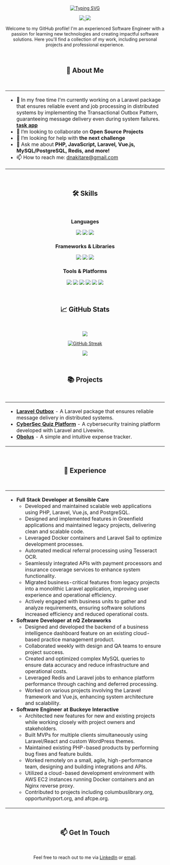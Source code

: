 <br>
<p align="center">
  <a href="https://git.io/typing-svg"><img src="https://readme-typing-svg.demolab.com?font=Fira+Code&size=35&duration=800&pause=1000&center=true&vCenter=true&multiline=true&random=false&width=700&height=200&lines=Hi+there%2C+I'm+Daniel;Let's+build+something+together" alt="Typing SVG" /></a>
<p/>

<p align="center">
  <a href="https://www.linkedin.com/in/dnakitare/">
    <img src="https://img.shields.io/badge/-Daniel-blue?style=flat-square&logo=Linkedin&logoColor=white">
  </a>
  <a href="mailto:dnakitare@gmail.com">
    <img src="https://img.shields.io/badge/-dnakitare@gmail.com-c14438?style=flat-square&logo=Gmail&logoColor=white">
  </a>
</p>

<p align="center">Welcome to my GitHub profile! I'm an experienced Software Engineer with a passion for learning new technologies and creating impactful software solutions. Here you'll find a collection of my work, including personal projects and professional experience.</p>
<br>

<h2 align="center">🚀 About Me</h2>

<br>
<div align="center">
  <table border="0">
    <tr>
      <td>
        <ul>
          <li>🔭 In my free time I'm currently working on a Laravel package that ensures reliable event and job processing in distributed systems by implementing the Transactional Outbox Pattern, guaranteeing message delivery even during system failures. <strong><a href="https://github.com/Dnakitare/laravel-outbox">task app</a></strong></li>
          <li>👯 I’m looking to collaborate on <strong>Open Source Projects</strong></li>
          <li>🤔 I’m looking for help with <strong>the next challenge</strong></li>
          <li>💬 Ask me about <strong>PHP, JavaScript, Laravel, Vue.js, MySQL/PostgreSQL, Redis, and more!</strong></li>
          <li>📫 How to reach me: <a href="mailto:dnakitare@gmail.com">dnakitare@gmail.com</a></li>
        </ul>
      </td>
    </tr>
  </table>
</div>
<br>

<h2 align="center">🛠️ Skills</h2>

<br>
<h3 align="center">Languages</h3>

<p align="center">
  <img src="https://img.shields.io/badge/-PHP-777BB4?style=flat&logo=php&logoColor=white">
  <img src="https://img.shields.io/badge/-JavaScript-F7DF1E?style=flat&logo=javascript&logoColor=black">
  <img src="https://img.shields.io/badge/-Python-3776AB?style=flat&logo=python&logoColor=white">
</p>

<h3 align="center">Frameworks & Libraries</h3>

<p align="center">
  <img src="https://img.shields.io/badge/-Laravel-FF2D20?style=flat&logo=laravel&logoColor=white">
  <img src="https://img.shields.io/badge/-Vue.js-4FC08D?style=flat&logo=vue.js&logoColor=white">
  <img src="https://img.shields.io/badge/-Tailwind%20CSS-38B2AC?style=flat&logo=tailwind-css&logoColor=white">
</p>

<h3 align="center">Tools & Platforms</h3>

<p align="center">
  <img src="https://img.shields.io/badge/-Docker-2496ED?style=flat&logo=docker&logoColor=white">
  <img src="https://img.shields.io/badge/-PostgreSQL-336791?style=flat&logo=postgresql&logoColor=white">
  <img src="https://img.shields.io/badge/-MySQL-4479A1?style=flat&logo=mysql&logoColor=white">
  <img src="https://img.shields.io/badge/-Git-F05032?style=flat&logo=git&logoColor=white">
  <img src="https://img.shields.io/badge/-Redis-DC382D?style=flat&logo=redis&logoColor=white">
  <img src="https://img.shields.io/badge/-MongoDB-47A248?style=flat&logo=mongodb&logoColor=white">
</p>
<br>

<h2 align="center">📈 GitHub Stats</h2>

<br>
<p align="center">
  <img src="https://github-readme-stats-git-master-dnakitares-projects.vercel.app/api?username=Dnakitare&hide_title=true&&hide=stars,commits,prs,issues,contribs&rank_icon=percentile&theme=transparent">
</p>

<p align="center">
  <a href="https://git.io/streak-stats"><img src="https://github-readme-streak-stats-six-gules.vercel.app?user=Dnakitare&theme=transparent&mode=weekly&exclude_days=Sun%2CSat" alt="GitHub Streak" /></a>
</p>

<p align="center">
  <img src="https://github-readme-stats.vercel.app/api/top-langs/?username=Dnakitare&layout=compact&hide_progress=true&theme=transparent">
</p>
<br>

<h2 align="center">📚 Projects</h2>

<br>
<div align="center">
  <table>
    <tr>
      <td>
        <ul>
          <li><strong><a href="https://github.com/Dnakitare/laravel-outbox">Laravel Outbox</a></strong> - A Laravel package that ensures reliable message delivery in distributed systems.</li>
          <li><strong><a href="https://github.com/Dnakitare/cybersec-quiz">CyberSec Quiz Platform</a></strong> - A cybersecurity training platform developed with Laravel and Livewire.</li>
          <li><strong><a href="https://github.com/Dnakitare/Obolus">Obolus</a></strong> - A simple and intuitive expense tracker.</li>
        </ul>
      </td>
    </tr>
  </table>
</div>
<br>

<h2 align="center">💼 Experience</h2>

<br>
<div align="center">
  <table>
    <tr>
      <td>
        <ul>
          <li><strong>Full Stack Developer at Sensible Care</strong>
            <ul>
              <li>Developed and maintained scalable web applications using PHP, Laravel, Vue.js, and PostgreSQL.</li>
              <li>Designed and implemented features in Greenfield applications and maintained legacy projects, delivering clean and scalable code.</li>
              <li>Leveraged Docker containers and Laravel Sail to optimize development processes.</li>
              <li>Automated medical referral processing using Tesseract OCR.</li>
              <li>Seamlessly integrated APIs with payment processors and insurance coverage services to enhance system functionality.</li>
              <li>Migrated business-critical features from legacy projects into a monolithic Laravel application, improving user experience and operational efficiency.</li>
              <li>Actively engaged with business units to gather and analyze requirements, ensuring software solutions increased efficiency and reduced operational costs.</li>
            </ul>
          </li>
          <li><strong>Software Developer at nQ Zebraworks</strong>
            <ul>
              <li>Designed and developed the backend of a business intelligence dashboard feature on an existing cloud-based practice management product.</li>
              <li>Collaborated weekly with design and QA teams to ensure project success.</li>
              <li>Created and optimized complex MySQL queries to ensure data accuracy and reduce infrastructure and operational costs.</li>
              <li>Leveraged Redis and Laravel jobs to enhance platform performance through caching and deferred processing.</li>
              <li>Worked on various projects involving the Laravel framework and Vue.js, enhancing system architecture and scalability.</li>
            </ul>
          </li>
          <li><strong>Software Engineer at Buckeye Interactive</strong>
            <ul>
              <li>Architected new features for new and existing projects while working closely with project owners and stakeholders.</li>
              <li>Built MVPs for multiple clients simultaneously using Laravel/React and custom WordPress themes.</li>
              <li>Maintained existing PHP-based products by performing bug fixes and feature builds.</li>
              <li>Worked remotely on a small, agile, high-performance team, designing and building integrations and APIs.</li>
              <li>Utilized a cloud-based development environment with AWS EC2 instances running Docker containers and an Nginx reverse proxy.</li>
              <li>Contributed to projects including columbuslibrary.org, opportunityport.org, and afcpe.org.</li>
            </ul>
          </li>
        </ul>
      </td>
    </tr>
  </table>
</div>
<br>

<h2 align="center">📫 Get In Touch</h2>

<br>
<p align="center">Feel free to reach out to me via <a href="https://www.linkedin.com/in/dnakitare/">LinkedIn</a> or <a href="mailto:dnakitare@gmail.com">email</a>.</p>
<br>
<br>

